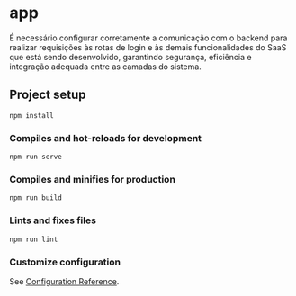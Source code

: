 # app


É necessário configurar corretamente a comunicação com o backend para realizar requisições às rotas de login e às demais funcionalidades do SaaS que está sendo desenvolvido, garantindo segurança, eficiência e integração adequada entre as camadas do sistema.


## Project setup
```
npm install
```

### Compiles and hot-reloads for development
```
npm run serve
```

### Compiles and minifies for production
```
npm run build
```

### Lints and fixes files
```
npm run lint
```


### Customize configuration
See [Configuration Reference](https://cli.vuejs.org/config/).
